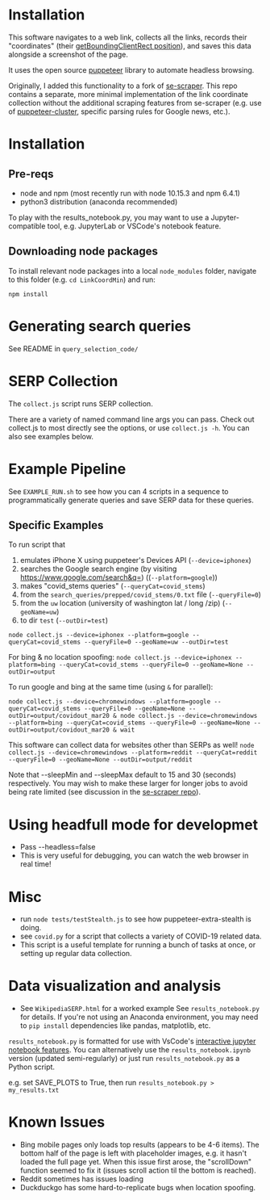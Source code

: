 # Installation
This software navigates to a web link, collects all the links, records their "coordinates" (their [getBoundingClientRect position](https://developer.mozilla.org/en-US/docs/Web/API/Element/getBoundingClientRect)), and saves this data alongside a screenshot of the page.

It uses the open source [puppeteer](https://github.com/puppeteer/puppeteer/) library to automate headless browsing.

Originally, I added this functionality to a fork of [se-scraper](https://github.com/NikolaiT/se-scraper). This repo contains a separate, more minimal implementation of the link coordinate collection without the additional scraping features from se-scraper (e.g. use of [puppeteer-cluster](https://github.com/thomasdondorf/puppeteer-cluster), specific parsing rules for Google news, etc.).


# Installation
## Pre-reqs
* node and npm (most recently run with node 10.15.3 and npm 6.4.1)
* python3 distribution (anaconda recommended)

To play with the results_notebook.py, you may want to use a Jupyter-compatible tool, e.g. JupyterLab or VSCode's notebook feature.

## Downloading node packages
To install relevant node packages into a local `node_modules` folder, navigate to this folder (e.g. `cd LinkCoordMin`) and run:

`npm install`

# Generating search queries
See README in `query_selection_code/`

# SERP Collection
The `collect.js` script runs SERP collection.

There are a variety of named command line args you can pass. Check out collect.js to most directly see the options, or use `collect.js -h`. You can also see examples below.

# Example Pipeline
See `EXAMPLE_RUN.sh` to see how you can 4 scripts in a sequence to programmatically generate queries and save SERP data for these queries.

## Specific Examples

To run script that
1) emulates iPhone X using puppeteer's Devices API (`--device=iphonex`)
2) searches the Google search engine (by visiting https://www.google.com/search&q=) ((`--platform=google`))
3) makes "covid_stems queries" (`--queryCat=covid_stems`)
4) from the `search_queries/prepped/covid_stems/0.txt` file (`--queryFile=0`)
5) from the `uw` location (university of washington lat / long /zip) (`--geoName=uw`)
6) to dir `test` (`--outDir=test`)

`node collect.js --device=iphonex --platform=google --queryCat=covid_stems --queryFile=0 --geoName=uw --outDir=test`


For bing & no location spoofing:
`node collect.js --device=iphonex --platform=bing --queryCat=covid_stems --queryFile=0 --geoName=None --outDir=output`

To run google and bing at the same time (using `&` for parallel):

`node collect.js --device=chromewindows --platform=google --queryCat=covid_stems --queryFile=0 --geoName=None --outDir=output/covidout_mar20 & node collect.js --device=chromewindows --platform=bing --queryCat=covid_stems --queryFile=0 --geoName=None --outDir=output/covidout_mar20 & wait`


This software can collect data for websites other than SERPs as well!
`node collect.js --device=chromewindows --platform=reddit --queryCat=reddit --queryFile=0 --geoName=None --outDir=output/reddit`

Note that --sleepMin and --sleepMax default to 15 and 30 (seconds) respectively. You may wish to make these larger for longer jobs to avoid being rate limited (see discussion in the [se-scraper repo](https://github.com/NikolaiT/se-scraper/issues/19)).


# Using headfull mode for developmet
* Pass --headless=false
* This is very useful for debugging, you can watch the web browser in real time!

# Misc
* run `node tests/testStealth.js` to see how puppeteer-extra-stealth is doing.
* see `covid.py` for a script that collects a variety of COVID-19 related data. 
* This script is a useful template for running a bunch of tasks at once, or setting up regular data collection.


# Data visualization and analysis
* See `WikipediaSERP.html` for a worked example
See `results_notebook.py` for details. If you're not using an Anaconda environment, you may need to `pip install` dependencies like pandas, matplotlib, etc.  

`results_notebook.py` is formatted for use with VsCode's [interactive jupyter notebook features](https://code.visualstudio.com/docs/python/jupyter-support). You can alternatively use the `results_notebook.ipynb` version (updated semi-regularly) or just run `results_notebook.py` as a Python script.

e.g. set SAVE_PLOTS to True, then run `results_notebook.py > my_results.txt`

# Known Issues
* Bing mobile pages only loads top results (appears to be 4-6 items). The bottom half of the page is left with placeholder images, e.g. it hasn't loaded the full page yet. When this issue first arose, the "scrollDown" function seemed to fix it (issues scroll action til the bottom is reached).
* Reddit sometimes has issues loading
* Duckduckgo has some hard-to-replicate bugs when location spoofing.

